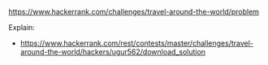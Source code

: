 https://www.hackerrank.com/challenges/travel-around-the-world/problem

Explain:
- https://www.hackerrank.com/rest/contests/master/challenges/travel-around-the-world/hackers/ugur562/download_solution
